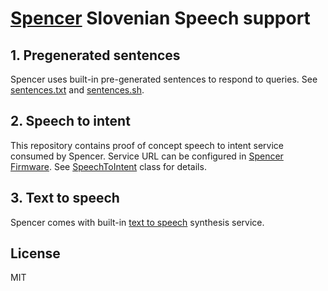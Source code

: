 # [Spencer][spencer-home] Slovenian Speech support

## 1. Pregenerated sentences
Spencer uses built-in pre-generated sentences to respond to queries. See [sentences.txt][spencer-sentences] and [sentences.sh][spencer-sentences-sh].

## 2. Speech to intent
This repository contains proof of concept speech to intent service consumed by Spencer.
Service URL can be configured in [Spencer Firmware][spencer-firmware]. See [SpeechToIntent][STI-class] class for details.

## 3. Text to speech
Spencer comes with built-in [text to speech][TTS-class] synthesis service.

## License

MIT

   [spencer-sentences]: https://github.com/CircuitMess/Spencer-Firmware/blob/master/sentences.txt
   [spencer-sentences-sh]: https://github.com/CircuitMess/Spencer-Firmware/blob/master/scripts/sentences.sh
   [spencer-home]: https://circuitmess.com/spencer/
   [spencer-firmware]: https://github.com/CircuitMess/Spencer-Firmware
   [STI-class]: https://github.com/CircuitMess/Spencer-Library/blob/master/src/Speech/SpeechToIntent.cpp
   [TTS-class]: https://github.com/CircuitMess/Spencer-Library/blob/master/src/Speech/TextToSpeech.cpp
